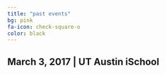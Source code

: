 ```yaml
---
title: "past events"
bg: pink
fa-icon: check-square-o
color: black
---
```


## March 3, 2017 | UT Austin iSchool
